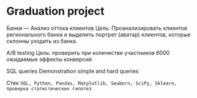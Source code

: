 # Graduation project

Банки — Анализ оттока клиентов 
Цель: Проанализировать клиентов регионального банка и выделить портрет (аватар) клиентов, которые склонны уходить из банка.

A/B testing 
Цель: проверить при количестве участников 6000 ожидаемые эффекты конверсий

SQL queries
Demonstration simple and hard queries

Стек `SQL, Python, Pandas, Matplotlib, Seaborn, SciPy, Sklearn, проверка статистических гипотез`
